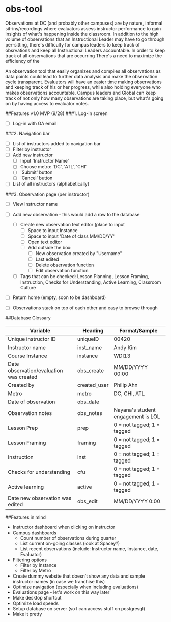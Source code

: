 # obs-tool
Observations at DC (and probably other campuses) are by nature, informal sit-ins/recordings where evaluators assess instructor performance to gain insights of what's happening inside the classroom. In addition to the high volume of observations that an Instructional Leader may have to go through per-sitting, there's difficulty for campus leaders to keep track of obsrvations and keep all Instructional Leaders accountable. In order to keep track of all observations that are occurring  There's a need to maximize the efficiency of the 

An observation tool that easily organizes and compiles all observations as data points could lead to further data analysis and make the observation cycle transparent. Evaluators will have an easier time making observations and keeping track of his or her progress, while also holding everyone who makes observations accountable. Campus leaders and Global can keep track of not only how many observations are taking place, but what's going on by having access to evaluator notes. 

##Features v1.0 MVP (9/28)
###1. Log-in screen
- [ ] Log-in with GA email

###2. Navigation bar
- [ ] List of instructors added to navigation bar
- [ ] Filter by instructor
- [ ] Add new instructor
  - [ ] Input 'Instructor Name'
  - [ ] Choose metro: 'DC', 'ATL', 'CHI'
  - [ ] 'Submit' button 
  - [ ] 'Cancel' button
- [ ] List of all instructors (alphabetically) 

###3. Observation page (per instructor)
- [ ] View Instructor name
- [ ] Add new observation - this would add a row to the database 
    - [ ] Create new observation text editor (place to input 
        - [ ] Space to input Instance
        - [ ] Space to input 'Date of class MM/DD/YY'
        - [ ] Open text editor
        - [ ] Add outside the box: 
            - [ ] New observation created by "Username"
            - [ ] Last edited
            - [ ] Delete observation function
            - [ ] Edit observation function
    - [ ] Tags that can be checked: Lesson Planning, Lesson Framing, Instruction, Checks for Understanding, Active Learning, Classroom Culture
- [ ] Return home (empty, soon to be dashboard)
- [ ] Observations stack on top of each other and easy to browse through
 

##Database Glossary

| Variable  | Heading | Format/Sample
--- | --- | ---
| Unique instructor ID | uniqueID | 00420 
| Instructor name | inst_name | Andy Kim
| Course Instance | instance | WDI13 |
| Date observation/evaluation was created | obs_create | MM/DD/YYYY 00:00 | 
| Created by | created_user | Philip Ahn
| Metro | metro | DC, CHI, ATL |
| Date of observation | obs_date | 
| Observation notes | obs_notes | Nayana's student engagement is LOL
| Lesson Prep | prep | 0 = not tagged; 1 = tagged
| Lesson Framing | framing | 0 = not tagged; 1 = tagged  
| Instruction | inst | 0 = not tagged; 1 = tagged
| Checks for understanding | cfu | 0 = not tagged; 1 = tagged
| Active learning | active | 0 = not tagged; 1 = tagged
| Date new observation was edited | obs_edit | MM/DD/YYYY 0:00



##Features in mind
* Instructor dashboard when clicking on instructor
* Campus dashboards 
  * Count number of observations during quarter
  * List current on-going classes (look at Spacey?)
  * List recent observations (include: Instructor name, Instance, date, Evaluator) 
* Filtering options
  * Filter by Instance
  * Filter by Metro
* Create dummy website that doesn't show any data and sample instructor names (in case we franchise this) 
* Optimize navigation (especially when including evaluations) 
* Evaluations page - let's work on this way later
* Make desktop shortcut
* Optimize load speeds 
* Setup database on server (so I can access stuff on postgresql) 
* Make it pretty
